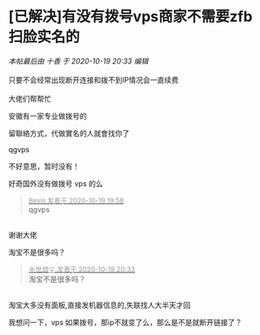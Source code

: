 # [已解决]有没有拨号vps商家不需要zfb扫脸实名的


<i class="pstatus"> 本帖最后由 十香 于 2020-10-19 20:33 编辑 </i><br />
<br />
只要不会经常出现断开连接和拨不到IP情况会一直续费<br />
<br />
大佬们帮帮忙

安徽有一家专业做拨号的

留聯絡方式，代做實名的人就會找你了

qgvps

不好意思，暂时没有！

好奇国外没有做拨号 vps 的么

<div class="quote"><blockquote><font size="2"><a href="https://www.hostloc.com/forum.php?mod=redirect&amp;goto=findpost&amp;pid=9323015&amp;ptid=756098" target="_blank"><font color="#999999">Bevis 发表于 2020-10-19 19:58</font></a></font><br />
qgvps</blockquote></div><br />
谢谢大佬

淘宝不是很多吗？

<div class="quote"><blockquote><font size="2"><a href="https://www.hostloc.com/forum.php?mod=redirect&amp;goto=findpost&amp;pid=9323178&amp;ptid=756098" target="_blank"><font color="#999999">半世烟尘 发表于 2020-10-19 20:33</font></a></font><br />
淘宝不是很多吗？</blockquote></div><br />
淘宝大多没有面板,直接发机器信息的,失联找人大半天才回

我想问一下，vps 如果拨号，那ip不就变了么，那么是不是就断开链接了？
